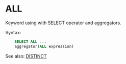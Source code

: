 # ALL

Keyword using with SELECT operator and aggregators.

Syntax:
```sql
    SELECT ALL ...
    aggregator(ALL expression)
```

See also: [DISTINCT](Distinct)